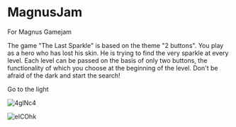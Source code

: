 # MagnusJam
For Magnus Gamejam

The game "The Last Sparkle" is based on the theme "2 buttons". You play as a hero who has lost his skin. He is trying to find the very sparkle at every level. Each level can be passed on the basis of only two buttons, the functionality of which you choose at the beginning of the level. Don't be afraid of the dark and start the search!

Go to the light

![4glNc4](https://user-images.githubusercontent.com/52524247/118150318-7a153f80-b423-11eb-85b2-530367c15869.png)


![eICOhk](https://user-images.githubusercontent.com/52524247/118150250-6538ac00-b423-11eb-8073-70598b145e9d.png)

